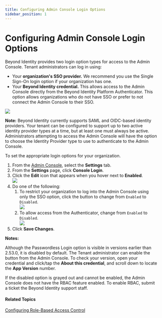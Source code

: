 ```yaml
---
title: Configuring Admin Console Login Options
sidebar_position: 1
---
```


Configuring Admin Console Login Options
=======================================

Beyond Identity provides two login option types for access to the Admin Console. Tenant administrators can log in using:

*   Your **organization's SSO provider.** We recommend you use the Single Sign-On login option if your organization has one.
*   Your **Beyond Identity credential.** This allows access to the Admin Console directly from the Beyond Identity Platform Authenticator. This option allows organizations who do not have SSO or prefer to not connect the Admin Console to their SSO. 

![](/images/admin/admin_console_login_screen2.PNG)

**Note:** Beyond Identity currently supports SAML and OIDC-based identity providers. Your tenant can be configured to support up to two active identity provider types at a time, but at least one must always be active. Administrators attempting to access the Admin Console will have the option to choose the Identity Provider type to use to authenticate to the Admin Console.

To set the appropriate login options for your organization.

1.  From the [Admin Console](/docs/secure-work/workforce-settings/admin-console/admin-console-login), select the **Settings** tab.
2.  From the **Settings** page, click **Console Login**.
3.  Click the **Edit** icon that appears when you hover next to **Enabled**.   
    ![](/images/admin/console_login_edit_enabled.PNG)
4.  Do one of the following:
    1.  To restrict your organization to log into the Admin Console using only the SSO option, click the button to change from `Enabled` to `Disabled`.  
        ![](/images/admin/passwordless_login_disabled.PNG)
    2.  To allow access from the Authenticator, change from `Enabled` to `Disabled`.  
        ![](/images/admin/passwordless_login_enabled.PNG)
5.  Click **Save Changes**.

**Notes:**  
  
Although the Passwordless Login option is visible in versions earlier than 2.53.0, it is disabled by default. The Tenant administrator can enable the button from the Admin Console. To check your version, open your credential and click/tap the **About this credential**, and scroll down to locate the **App Version** number.  
  
If the disabled option is grayed out and cannot be enabled, the Admin Console does not have the RBAC feature enabled. To enable RBAC, submit a ticket the Beyond Identity support staff.

#### Related Topics

[Configuring Role-Based Access Control](/docs/secure-work/workforce-settings/access/configuring-role-based-access-control)